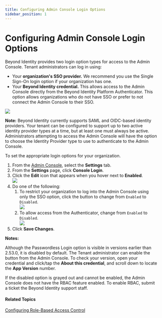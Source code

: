 ```yaml
---
title: Configuring Admin Console Login Options
sidebar_position: 1
---
```


Configuring Admin Console Login Options
=======================================

Beyond Identity provides two login option types for access to the Admin Console. Tenant administrators can log in using:

*   Your **organization's SSO provider.** We recommend you use the Single Sign-On login option if your organization has one.
*   Your **Beyond Identity credential.** This allows access to the Admin Console directly from the Beyond Identity Platform Authenticator. This option allows organizations who do not have SSO or prefer to not connect the Admin Console to their SSO. 

![](/images/admin/admin_console_login_screen2.PNG)

**Note:** Beyond Identity currently supports SAML and OIDC-based identity providers. Your tenant can be configured to support up to two active identity provider types at a time, but at least one must always be active. Administrators attempting to access the Admin Console will have the option to choose the Identity Provider type to use to authenticate to the Admin Console.

To set the appropriate login options for your organization.

1.  From the [Admin Console](/docs/secure-work/workforce-settings/admin-console/admin-console-login), select the **Settings** tab.
2.  From the **Settings** page, click **Console Login**.
3.  Click the **Edit** icon that appears when you hover next to **Enabled**.   
    ![](/images/admin/console_login_edit_enabled.PNG)
4.  Do one of the following:
    1.  To restrict your organization to log into the Admin Console using only the SSO option, click the button to change from `Enabled` to `Disabled`.  
        ![](/images/admin/passwordless_login_disabled.PNG)
    2.  To allow access from the Authenticator, change from `Enabled` to `Disabled`.  
        ![](/images/admin/passwordless_login_enabled.PNG)
5.  Click **Save Changes**.

**Notes:**  
  
Although the Passwordless Login option is visible in versions earlier than 2.53.0, it is disabled by default. The Tenant administrator can enable the button from the Admin Console. To check your version, open your credential and click/tap the **About this credential**, and scroll down to locate the **App Version** number.  
  
If the disabled option is grayed out and cannot be enabled, the Admin Console does not have the RBAC feature enabled. To enable RBAC, submit a ticket the Beyond Identity support staff.

#### Related Topics

[Configuring Role-Based Access Control](/docs/secure-work/workforce-settings/access/configuring-role-based-access-control)